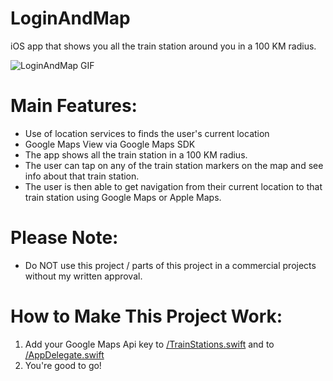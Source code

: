 # LoginAndMap
iOS app that shows you all the train station around you in a 100 KM radius.

![LoginAndMap GIF](https://raw.githubusercontent.com/5haw4/LoginAndMap/master/LoginAndMap.gif)

# Main Features:
- Use of location services to finds the user's current location
- Google Maps View via Google Maps SDK
- The app shows all the train station in a 100 KM radius.
- The user can tap on any of the train station markers on the map and see info about that train station.
- The user is then able to get navigation from their current location to that train station using Google Maps or Apple Maps.
 
# Please Note:
- Do NOT use this project / parts of this project in a commercial projects without my written approval.

# How to Make This Project Work:
1. Add your Google Maps Api key to [/TrainStations.swift](https://github.com/5haw4/LoginAndMap/blob/master/LoginAndMap/LoginAndMap/TrainStations.swift) and to [/AppDelegate.swift](https://github.com/5haw4/LoginAndMap/blob/master/LoginAndMap/LoginAndMap/AppDelegate.swift)
2. You're good to go!
